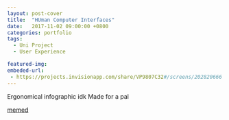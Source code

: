 ```yaml
---
layout: post-cover
title:  "HUman Computer Interfaces"
date:   2017-11-02 09:00:00 +0800
categories: portfolio
tags:
  - Uni Project
  - User Experience

featured-img: 
embeded-url:
 - https://projects.invisionapp.com/share/VP9807C32#/screens/202820666
---
```


Ergonomical infographic idk
Made for a pal

[memed](https://projects.invisionapp.com/share/VP9807C32#/screens/202820666)

<!--![image](http://res.cloudinary.com/xitricite/image/upload/c_scale,w_600/v1509877649/ots_bucf1g.png)-->